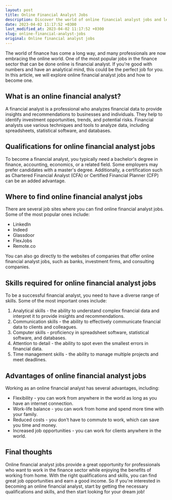 ```yaml
---
layout: post
title: Online Financial Analyst Jobs
description: Discover the world of online financial analyst jobs and learn how to become one of the best in this competitive field.
date: 2023-04-02 11:17:52 +0300
last_modified_at: 2023-04-02 11:17:52 +0300
slug: online-financial-analyst-jobs
original: Online financial analyst jobs
---
```

The world of finance has come a long way, and many professionals are now embracing the online world. One of the most popular jobs in the finance sector that can be done online is financial analyst. If you're good with numbers and have an analytical mind, this could be the perfect job for you. In this article, we will explore online financial analyst jobs and how to become one.

## What is an online financial analyst?

A financial analyst is a professional who analyzes financial data to provide insights and recommendations to businesses and individuals. They help to identify investment opportunities, trends, and potential risks. Financial analysts use various techniques and tools to analyze data, including spreadsheets, statistical software, and databases.

## Qualifications for online financial analyst jobs

To become a financial analyst, you typically need a bachelor's degree in finance, accounting, economics, or a related field. Some employers may prefer candidates with a master's degree. Additionally, a certification such as Chartered Financial Analyst (CFA) or Certified Financial Planner (CFP) can be an added advantage.

## Where to find online financial analyst jobs

There are several job sites where you can find online financial analyst jobs. Some of the most popular ones include:

- LinkedIn
- Indeed
- Glassdoor
- FlexJobs
- Remote.co

You can also go directly to the websites of companies that offer online financial analyst jobs, such as banks, investment firms, and consulting companies.

## Skills required for online financial analyst jobs

To be a successful financial analyst, you need to have a diverse range of skills. Some of the most important ones include:

1. Analytical skills - the ability to understand complex financial data and interpret it to provide insights and recommendations.
2. Communication skills - the ability to effectively communicate financial data to clients and colleagues.
3. Computer skills - proficiency in spreadsheet software, statistical software, and databases.
4. Attention to detail - the ability to spot even the smallest errors in financial data.
5. Time management skills - the ability to manage multiple projects and meet deadlines.

## Advantages of online financial analyst jobs

Working as an online financial analyst has several advantages, including:

- Flexibility - you can work from anywhere in the world as long as you have an internet connection.
- Work-life balance - you can work from home and spend more time with your family.
- Reduced costs - you don't have to commute to work, which can save you time and money.
- Increased job opportunities - you can work for clients anywhere in the world.

## Final thoughts

Online financial analyst jobs provide a great opportunity for professionals who want to work in the finance sector while enjoying the benefits of working from home. With the right qualifications and skills, you can find great job opportunities and earn a good income. So if you're interested in becoming an online financial analyst, start by getting the necessary qualifications and skills, and then start looking for your dream job!